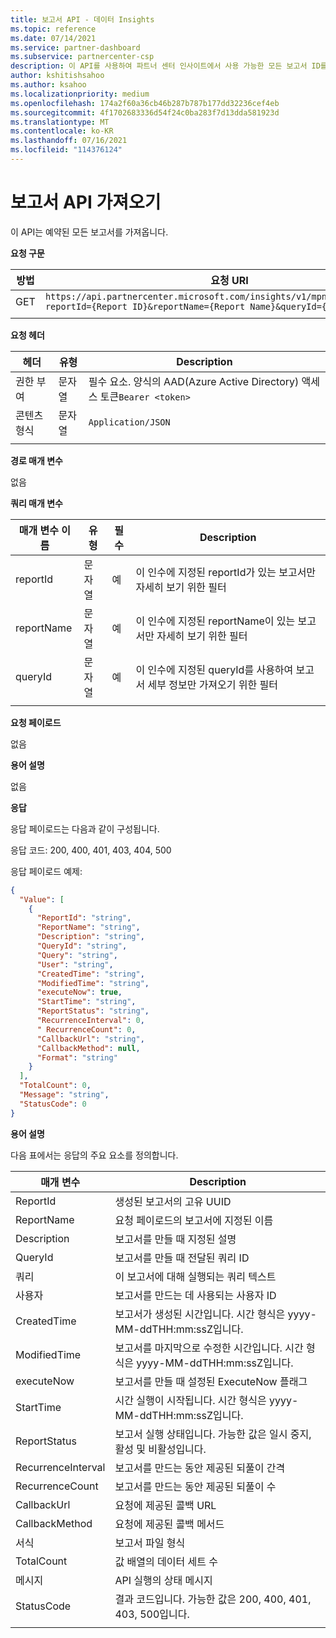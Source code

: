 ```yaml
---
title: 보고서 API - 데이터 Insights
ms.topic: reference
ms.date: 07/14/2021
ms.service: partner-dashboard
ms.subservice: partnercenter-csp
description: 이 API를 사용하여 파트너 센터 인사이트에서 사용 가능한 모든 보고서 ID를 얻을 수 있습니다.
author: kshitishsahoo
ms.author: ksahoo
ms.localizationpriority: medium
ms.openlocfilehash: 174a2f60a36cb46b287b787b177dd32236cef4eb
ms.sourcegitcommit: 4f1702683336d54f24c0ba283f7d13dda581923d
ms.translationtype: MT
ms.contentlocale: ko-KR
ms.lasthandoff: 07/16/2021
ms.locfileid: "114376124"
---
```

# <a name="get-report-api"></a>보고서 API 가져오기

이 API는 예약된 모든 보고서를 가져옵니다.

**요청 구문**

|    방법    |    요청 URI    |
|    ----    |    ----    |
|    GET    |    `https://api.partnercenter.microsoft.com/insights/v1/mpn/ScheduledReport?reportId={Report ID}&reportName={Report Name}&queryId={Query ID}` |
|        |        |

**요청 헤더**

|    헤더    |    유형    |    Description    |
|    ----    |    ----    |    ----    |
|    권한 부여    |    문자열    |    필수 요소. 양식의 AAD(Azure Active Directory) 액세스 토큰`Bearer <token>`    |
|    콘텐츠 형식    |    문자열    |    `Application/JSON`    |
|        |        |        |

**경로 매개 변수**

없음

**쿼리 매개 변수**

|    매개 변수 이름    |    유형    |    필수    |    Description    |
|    ----    |    ----    |    ----    |    ----    |
|    reportId     |    문자열    |    예    |    이 인수에 지정된 reportId가 있는 보고서만 자세히 보기 위한 필터     |
|    reportName     |    문자열    |    예    |    이 인수에 지정된 reportName이 있는 보고서만 자세히 보기 위한 필터     |
|    queryId     |    문자열    |    예    |    이 인수에 지정된 queryId를 사용하여 보고서 세부 정보만 가져오기 위한 필터     |
|        |        |        |        |


**요청 페이로드**

없음

**용어 설명**

없음

**응답**

응답 페이로드는 다음과 같이 구성됩니다.

응답 코드: 200, 400, 401, 403, 404, 500

응답 페이로드 예제:

```json
{ 
  "Value": [ 
    { 
      "ReportId": "string", 
      "ReportName": "string", 
      "Description": "string", 
      "QueryId": "string", 
      "Query": "string", 
      "User": "string", 
      "CreatedTime": "string", 
      "ModifiedTime": "string", 
      "executeNow": true, 
      "StartTime": "string", 
      "ReportStatus": "string", 
      "RecurrenceInterval": 0, 
      " RecurrenceCount": 0, 
      "CallbackUrl": "string",
      "CallbackMethod": null,
      "Format": "string" 
    } 
  ], 
  "TotalCount": 0, 
  "Message": "string", 
  "StatusCode": 0 
}
```

**용어 설명**

다음 표에서는 응답의 주요 요소를 정의합니다.

|    매개 변수    |    Description    |
|    ----    |    ----    |
|    ReportId     |    생성된 보고서의 고유 UUID     |
|    ReportName     |    요청 페이로드의 보고서에 지정된 이름     |
|    Description     |    보고서를 만들 때 지정된 설명     |
|    QueryId     |    보고서를 만들 때 전달된 쿼리 ID     |
|    쿼리     |    이 보고서에 대해 실행되는 쿼리 텍스트     |
|    사용자     |    보고서를 만드는 데 사용되는 사용자 ID     |
|    CreatedTime     |    보고서가 생성된 시간입니다. 시간 형식은 yyyy-MM-ddTHH:mm:ssZ입니다.     |
|    ModifiedTime     |    보고서를 마지막으로 수정한 시간입니다. 시간 형식은 yyyy-MM-ddTHH:mm:ssZ입니다.     |
|    executeNow     |    보고서를 만들 때 설정된 ExecuteNow 플래그    |
|    StartTime     |    시간 실행이 시작됩니다. 시간 형식은 yyyy-MM-ddTHH:mm:ssZ입니다.     |
|    ReportStatus     |    보고서 실행 상태입니다. 가능한 값은 일시 중지, 활성 및 비활성입니다.     |
|    RecurrenceInterval     |    보고서를 만드는 동안 제공된 되풀이 간격     |
|    RecurrenceCount     |    보고서를 만드는 동안 제공된 되풀이 수     |
|    CallbackUrl     |    요청에 제공된 콜백 URL     |
|    CallbackMethod    |    요청에 제공된 콜백 메서드    |
|    서식     |    보고서 파일 형식     |
|    TotalCount     |    값 배열의 데이터 세트 수     |
|    메시지     |    API 실행의 상태 메시지     |
|    StatusCode     |    결과 코드입니다. 가능한 값은 200, 400, 401, 403, 500입니다.     |
|        |        |